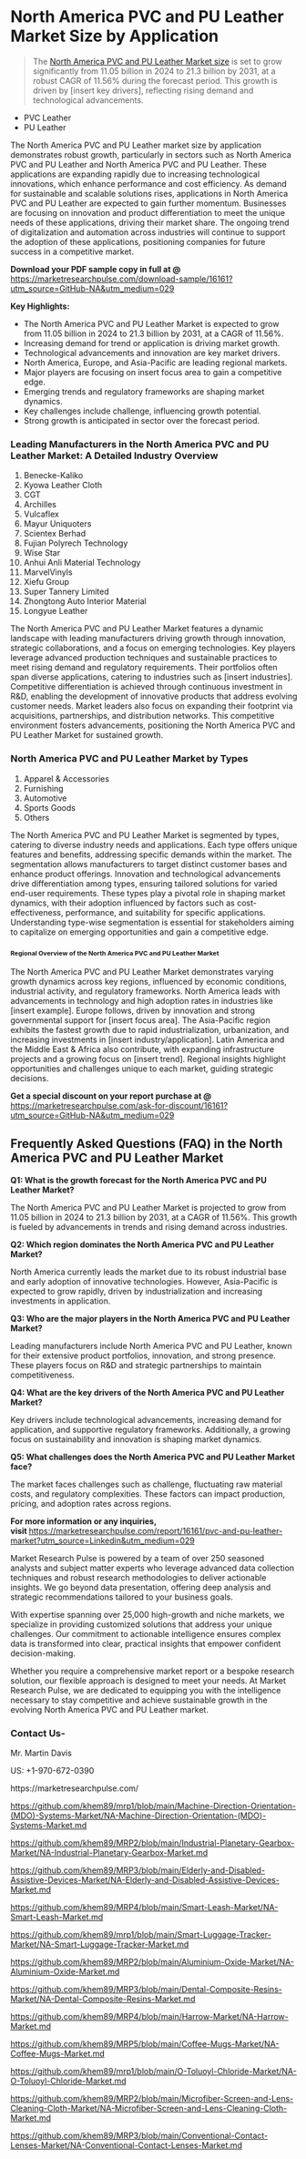 <h1>North America PVC and PU Leather Market&nbsp;Size by Application</h1><blockquote><p>The <a href="https://marketresearchpulse.com/download-sample/16161?utm_source=GitHub-NA&amp;utm_medium=029">North America PVC and PU Leather Market size</a> is set to grow significantly from 11.05 billion in 2024 to 21.3 billion by 2031, at a robust CAGR of 11.56% during the forecast period. This growth is driven by [insert key drivers], reflecting rising demand and technological advancements.</p></blockquote><ul><li>PVC Leather<li> PU Leather</li></ul><p>The North America PVC and PU Leather market size by application demonstrates robust growth, particularly in sectors such as North America PVC and PU Leather and North America PVC and PU Leather. These applications are expanding rapidly due to increasing technological innovations, which enhance performance and cost efficiency. As demand for sustainable and scalable solutions rises, applications in North America PVC and PU Leather are expected to gain further momentum. Businesses are focusing on innovation and product differentiation to meet the unique needs of these applications, driving their market share. The ongoing trend of digitalization and automation across industries will continue to support the adoption of these applications, positioning companies for future success in a competitive market.</p><p><strong>Download your PDF sample copy in full at @ </strong><a href="https://marketresearchpulse.com/download-sample/16161?utm_source=GitHub-NA&amp;utm_medium=029">https://marketresearchpulse.com/download-sample/16161?utm_source=GitHub-NA&amp;utm_medium=029</a></p><p><strong>Key Highlights: </strong></p><ul><li>The North America PVC and PU Leather Market is expected to grow from 11.05 billion in 2024 to 21.3 billion by 2031, at a CAGR of 11.56%.</li><li>Increasing demand for trend or application is driving market growth.</li><li>Technological advancements and innovation are key market drivers.</li><li>North America, Europe, and Asia-Pacific are leading regional markets.</li><li>Major players are focusing on insert focus area to gain a competitive edge.</li><li>Emerging trends and regulatory frameworks are shaping market dynamics.</li><li>Key challenges include challenge, influencing growth potential.</li><li>Strong growth is anticipated in sector over the forecast period.</li></ul><h3>Leading Manufacturers in the North America PVC and PU Leather Market: A Detailed Industry Overview</h3><ol><li>Benecke-Kaliko</li><li>Kyowa Leather Cloth</li><li>CGT</li><li>Archilles</li><li>Vulcaflex</li><li>Mayur Uniquoters</li><li>Scientex Berhad</li><li>Fujian Polyrech Technology</li><li>Wise Star</li><li>Anhui Anli Material Technology</li><li>MarvelVinyls</li><li>Xiefu Group</li><li>Super Tannery Limited</li><li>Zhongtong Auto Interior Material</li><li>Longyue Leather</li></ol><div class="flex max-w-full flex-col flex-grow"><div class="min-h-8 text-message flex w-full flex-col items-end gap-2 whitespace-normal break-words [.text-message+&amp;]:mt-5" dir="auto" data-message-author-role="assistant" data-message-id="fd8432e4-4910-450d-b182-61b7bfb0a01f" data-message-model-slug="gpt-4o"><div class="flex w-full flex-col gap-1 empty:hidden first:pt-[3px]"><div class="markdown prose w-full break-words dark:prose-invert light"><p>The North America PVC and PU Leather Market features a dynamic landscape with leading manufacturers driving growth through innovation, strategic collaborations, and a focus on emerging technologies. Key players leverage advanced production techniques and sustainable practices to meet rising demand and regulatory requirements. Their portfolios often span diverse applications, catering to industries such as [insert industries]. Competitive differentiation is achieved through continuous investment in R&amp;D, enabling the development of innovative products that address evolving customer needs. Market leaders also focus on expanding their footprint via acquisitions, partnerships, and distribution networks. This competitive environment fosters advancements, positioning the North America PVC and PU Leather Market for sustained growth.</p></div></div></div></div><h3>North America PVC and PU Leather Market by Types</h3><ol><li>Apparel & Accessories<li> Furnishing<li> Automotive<li> Sports Goods<li> Others</li></ol><div class="flex max-w-full flex-col flex-grow"><div class="min-h-8 text-message flex w-full flex-col items-end gap-2 whitespace-normal break-words [.text-message+&amp;]:mt-5" dir="auto" data-message-author-role="assistant" data-message-id="084470be-0bb7-4664-bddf-5156b4f41249" data-message-model-slug="gpt-4o-mini"><div class="flex w-full flex-col gap-1 empty:hidden first:pt-[3px]"><div class="markdown prose w-full break-words dark:prose-invert light"><p>The North America PVC and PU Leather Market is segmented by types, catering to diverse industry needs and applications. Each type offers unique features and benefits, addressing specific demands within the market. The segmentation allows manufacturers to target distinct customer bases and enhance product offerings. Innovation and technological advancements drive differentiation among types, ensuring tailored solutions for varied end-user requirements. These types play a pivotal role in shaping market dynamics, with their adoption influenced by factors such as cost-effectiveness, performance, and suitability for specific applications. Understanding type-wise segmentation is essential for stakeholders aiming to capitalize on emerging opportunities and gain a competitive edge.</p></div></div></div></div><h3><span style="font-size: 11px;">Regional Overview of the North America PVC and PU Leather Market</span></h3><div class="flex max-w-full flex-col flex-grow"><div class="min-h-8 text-message flex w-full flex-col items-end gap-2 whitespace-normal break-words [.text-message+&amp;]:mt-5" dir="auto" data-message-author-role="assistant" data-message-id="e9038762-ce64-4e30-91c9-9bd413514231" data-message-model-slug="gpt-4o-mini"><div class="flex w-full flex-col gap-1 empty:hidden first:pt-[3px]"><div class="markdown prose w-full break-words dark:prose-invert light"><p>The North America PVC and PU Leather Market demonstrates varying growth dynamics across key regions, influenced by economic conditions, industrial activity, and regulatory frameworks. North America leads with advancements in technology and high adoption rates in industries like [insert example]. Europe follows, driven by innovation and strong governmental support for [insert focus area]. The Asia-Pacific region exhibits the fastest growth due to rapid industrialization, urbanization, and increasing investments in [insert industry/application]. Latin America and the Middle East &amp; Africa also contribute, with expanding infrastructure projects and a growing focus on [insert trend]. Regional insights highlight opportunities and challenges unique to each market, guiding strategic decisions.</p></div></div></div></div><p><strong>Get a special discount on your report purchase at @ </strong><a href="https://marketresearchpulse.com/ask-for-discount/16161?utm_source=GitHub-NA&amp;utm_medium=029">https://marketresearchpulse.com/ask-for-discount/16161?utm_source=GitHub-NA&amp;utm_medium=029</a></p><h2>Frequently Asked Questions (FAQ) in the North America PVC and PU Leather Market</h2><p><strong>Q1: What is the growth forecast for the North America PVC and PU Leather Market?</strong></p><p>The North America PVC and PU Leather Market is projected to grow from 11.05 billion in 2024 to 21.3 billion by 2031, at a CAGR of 11.56%. This growth is fueled by advancements in trends and rising demand across industries.</p><p><strong>Q2: Which region dominates the North America PVC and PU Leather Market?</strong></p><p>North America currently leads the market due to its robust industrial base and early adoption of innovative technologies. However, Asia-Pacific is expected to grow rapidly, driven by industrialization and increasing investments in application.</p><p><strong>Q3: Who are the major players in the North America PVC and PU Leather Market?</strong></p><p>Leading manufacturers include North America PVC and PU Leather, known for their extensive product portfolios, innovation, and strong presence. These players focus on R&amp;D and strategic partnerships to maintain competitiveness.</p><p><strong>Q4: What are the key drivers of the North America PVC and PU Leather Market?</strong></p><p>Key drivers include technological advancements, increasing demand for application, and supportive regulatory frameworks. Additionally, a growing focus on sustainability and innovation is shaping market dynamics.</p><p><strong>Q5: What challenges does the North America PVC and PU Leather Market face?</strong></p><p>The market faces challenges such as challenge, fluctuating raw material costs, and regulatory complexities. These factors can impact production, pricing, and adoption rates across regions.</p><p><strong>For more information or any inquiries, visit&nbsp;</strong><a href="https://marketresearchpulse.com/report/16161/pvc-and-pu-leather-market?utm_source=Linkedin&utm_medium=029">https://marketresearchpulse.com/report/16161/pvc-and-pu-leather-market?utm_source=Linkedin&utm_medium=029</a></p><p>Market Research Pulse is powered by a team of over 250 seasoned analysts and subject matter experts who leverage advanced data collection techniques and robust research methodologies to deliver actionable insights. We go beyond data presentation, offering deep analysis and strategic recommendations tailored to your business goals.</p><p>With expertise spanning over 25,000 high-growth and niche markets, we specialize in providing customized solutions that address your unique challenges. Our commitment to actionable intelligence ensures complex data is transformed into clear, practical insights that empower confident decision-making.</p><p>Whether you require a comprehensive market report or a bespoke research solution, our flexible approach is designed to meet your needs. At Market Research Pulse, we are dedicated to equipping you with the intelligence necessary to stay competitive and achieve sustainable growth in the evolving North America PVC and PU Leather market.</p><h3><strong>Contact Us-</strong></h3><p>Mr. Martin Davis</p><p>US: +1-970-672-0390</p><p>https://marketresearchpulse.com/</p><p><a href="https://github.com/khem89/mrp1/blob/main/Machine-Direction-Orientation-(MDO)-Systems-Market/NA-Machine-Direction-Orientation-(MDO)-Systems-Market.md">https://github.com/khem89/mrp1/blob/main/Machine-Direction-Orientation-(MDO)-Systems-Market/NA-Machine-Direction-Orientation-(MDO)-Systems-Market.md</a></p><p><a href="https://github.com/khem89/MRP2/blob/main/Industrial-Planetary-Gearbox-Market/NA-Industrial-Planetary-Gearbox-Market.md">https://github.com/khem89/MRP2/blob/main/Industrial-Planetary-Gearbox-Market/NA-Industrial-Planetary-Gearbox-Market.md</a></p><p><a href="https://github.com/khem89/MRP3/blob/main/Elderly-and-Disabled-Assistive-Devices-Market/NA-Elderly-and-Disabled-Assistive-Devices-Market.md">https://github.com/khem89/MRP3/blob/main/Elderly-and-Disabled-Assistive-Devices-Market/NA-Elderly-and-Disabled-Assistive-Devices-Market.md</a></p><p><a href="https://github.com/khem89/MRP4/blob/main/Smart-Leash-Market/NA-Smart-Leash-Market.md">https://github.com/khem89/MRP4/blob/main/Smart-Leash-Market/NA-Smart-Leash-Market.md</a></p><p><a href="https://github.com/khem89/mrp1/blob/main/Smart-Luggage-Tracker-Market/NA-Smart-Luggage-Tracker-Market.md">https://github.com/khem89/mrp1/blob/main/Smart-Luggage-Tracker-Market/NA-Smart-Luggage-Tracker-Market.md</a></p><p><a href="https://github.com/khem89/MRP2/blob/main/Aluminium-Oxide-Market/NA-Aluminium-Oxide-Market.md">https://github.com/khem89/MRP2/blob/main/Aluminium-Oxide-Market/NA-Aluminium-Oxide-Market.md</a></p><p><a href="https://github.com/khem89/MRP3/blob/main/Dental-Composite-Resins-Market/NA-Dental-Composite-Resins-Market.md">https://github.com/khem89/MRP3/blob/main/Dental-Composite-Resins-Market/NA-Dental-Composite-Resins-Market.md</a></p><p><a href="https://github.com/khem89/MRP4/blob/main/Harrow-Market/NA-Harrow-Market.md">https://github.com/khem89/MRP4/blob/main/Harrow-Market/NA-Harrow-Market.md</a></p><p><a href="https://github.com/khem89/MRP5/blob/main/Coffee-Mugs-Market/NA-Coffee-Mugs-Market.md">https://github.com/khem89/MRP5/blob/main/Coffee-Mugs-Market/NA-Coffee-Mugs-Market.md</a></p><p><a href="https://github.com/khem89/mrp1/blob/main/O-Toluoyl-Chloride-Market/NA-O-Toluoyl-Chloride-Market.md">https://github.com/khem89/mrp1/blob/main/O-Toluoyl-Chloride-Market/NA-O-Toluoyl-Chloride-Market.md</a></p><p><a href="https://github.com/khem89/MRP2/blob/main/Microfiber-Screen-and-Lens-Cleaning-Cloth-Market/NA-Microfiber-Screen-and-Lens-Cleaning-Cloth-Market.md">https://github.com/khem89/MRP2/blob/main/Microfiber-Screen-and-Lens-Cleaning-Cloth-Market/NA-Microfiber-Screen-and-Lens-Cleaning-Cloth-Market.md</a></p><p><a href="https://github.com/khem89/MRP3/blob/main/Conventional-Contact-Lenses-Market/NA-Conventional-Contact-Lenses-Market.md">https://github.com/khem89/MRP3/blob/main/Conventional-Contact-Lenses-Market/NA-Conventional-Contact-Lenses-Market.md</a></p>
